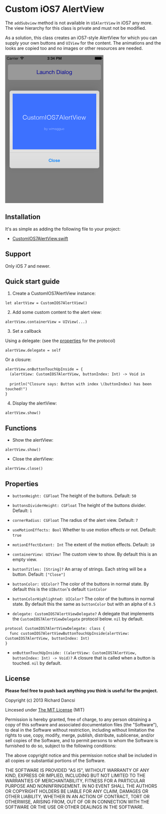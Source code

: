 # Custom iOS7 AlertView

The `addSubview` method is not available in `UIAlertView` in iOS7 any more. The view hierarchy for this class is private and must not be modified.

As a solution, this class creates an iOS7-style AlertView for which you can supply your own buttons and `UIView` for the content. The animations and the looks are copied too and no images or other resources are needed.

![A demo screen](screenshot.png)

## Installation

It's as simple as adding the following file to your project:

* [CustomIOS7AlertView.swift](CustomIOS7AlertView.swift)

## Support

Only iOS 7 and newer.

## Quick start guide

1. Create a CustomIOS7AlertView instance:

```
let alertView = CustomIOS7AlertView()
```

2. Add some custom content to the alert view:

```
alertView.containerView = UIView(...)
```

3. Set a callback

Using a delegate: (see the [properties](#properties) for the protocol)

```
alertView.delegate = self
```

Or a closure:

```
alertView.onButtonTouchUpInside = {
  (alertView: CustomIOS7AlertView, buttonIndex: Int) -> Void in

  println("Closure says: Button with index \(buttonIndex) has been touched!")
}
```

4. Display the alertView:

```
alertView.show()
```

## Functions

* Show the alertView:

```
alertView.show()
```

* Close the alertView:

```
alertView.close()
```

## <a name="properties"></a>Properties

* `buttonHeight: CGFloat` The height of the buttons. Default: `50`
* `buttonsDividerHeight: CGFloat` The height of the buttons divider. Default: `1`
* `cornerRadius: CGFloat` The radius of the alert view. Default: `7`

* `useMotionEffects: Bool` Whether to use motion effects or not. Default: `true`
* `motionEffectExtent: Int` The extent of the motion effects. Default: `10`

* `containerView: UIView!` The custom view to show. By default this is an empty view.

* `buttonTitles: [String]?` An array of strings. Each string will be a button. Default: `["Close"]`
* `buttonColor: UIColor?` The color of the buttons in normal state. By default this is the `UIButton`'s default `tintColor`
* `buttonColorHighlighted: UIColor?` The color of the buttons in normal state. By default this the same as `buttonColor` but with an alpha of `0.5`

* `delegate: CustomIOS7AlertViewDelegate?` A delegate that implements the `CustomIOS7AlertViewDelegate` protocol below. `nil` by default.

```
protocol CustomIOS7AlertViewDelegate: class {
  func customIOS7AlertViewButtonTouchUpInside(alertView: CustomIOS7AlertView, buttonIndex: Int)
}
```

* `onButtonTouchUpInside: ((alertView: CustomIOS7AlertView, buttonIndex: Int) -> Void)?` A closure that is called when a button is touched. `nil` by default.

## License

**Please feel free to push back anything you think is useful for the project.**

Copyright (c) 2013 Richard Dancsi

Lincesed under [The MIT License](http://opensource.org/licenses/MIT) (MIT)

Permission is hereby granted, free of charge, to any person obtaining a copy
of this software and associated documentation files (the "Software"), to deal
in the Software without restriction, including without limitation the rights
to use, copy, modify, merge, publish, distribute, sublicense, and/or sell
copies of the Software, and to permit persons to whom the Software is
furnished to do so, subject to the following conditions:

The above copyright notice and this permission notice shall be included in
all copies or substantial portions of the Software.

THE SOFTWARE IS PROVIDED "AS IS", WITHOUT WARRANTY OF ANY KIND, EXPRESS OR
IMPLIED, INCLUDING BUT NOT LIMITED TO THE WARRANTIES OF MERCHANTABILITY,
FITNESS FOR A PARTICULAR PURPOSE AND NONINFRINGEMENT. IN NO EVENT SHALL THE
AUTHORS OR COPYRIGHT HOLDERS BE LIABLE FOR ANY CLAIM, DAMAGES OR OTHER
LIABILITY, WHETHER IN AN ACTION OF CONTRACT, TORT OR OTHERWISE, ARISING FROM,
OUT OF OR IN CONNECTION WITH THE SOFTWARE OR THE USE OR OTHER DEALINGS IN
THE SOFTWARE.
